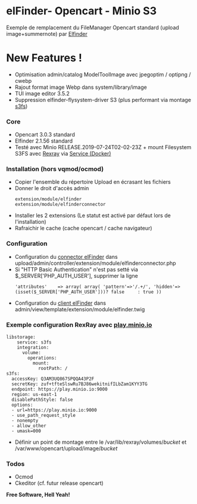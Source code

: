 # elFinder- Opencart - Minio S3 

Exemple de remplacement du FileManager Opencart standard (upload image+summernote) par [Elfinder](https://github.com/Studio-42/elFinder)  

# New Features !

- Optimisation admin/catalog ModelToolImage avec jpegoptim / optipng / cwebp
- Rajout format image Webp dans system/library/image
- TUI image editor 3.5.2
- Suppression elfinder-flysystem-driver S3 (plus performant via montage [s3fs](https://github.com/s3fs-fuse/s3fs-fuse))

### Core

* Opencart 3.0.3 standard 
* Elfinder 2.1.56 standard 
* Testé avec Minio RELEASE.2019-07-24T02-02-23Z + mount Filesystem S3FS avec [Rexray](https://rexray.readthedocs.io/en/stable/) via [Service (Docker)](https://github.com/rexray/rexray#runtime---service-docker)

### Installation (hors vqmod/ocmod)

* Copier l'ensemble du répertoire Upload en écrasant les fichiers 
* Donner le droit d'accès admin 
    ```
    extension/module/elfinder
    extension/module/elfinderconnector
    ```      
* Installer les 2 extensions (Le statut est activé par défaut lors de l'installation)
* Rafraichir le cache (cache opencart / cache navigateur)

### Configuration

+ Configuration du [connector elFinder](https://github.com/Studio-42/elFinder/wiki/Connector-configuration-options) dans upload/admin/controller/extension/module/elfinderconnector.php 
+ Si "HTTP Basic Authentication" n'est pas setté via $_SERVER['PHP_AUTH_USER'], supprimer la ligne
    ```
    'attributes'	=> array( array( 'pattern'=>'/.+/', 'hidden'=>(isset($_SERVER['PHP_AUTH_USER']))? false     : true ))
    ```
+ Configuration du [client elFinder](https://github.com/Studio-42/elFinder/wiki/Client-configuration-options) dans admin/view/template/extension/module/elfinder.twig 
      
### Exemple configuration RexRay avec [play.minio.io](https://play.minio.io:9000/minio/login) 

	libstorage:
		service: s3fs
		integration:
		  volume:
			operations:
			  mount:
				rootPath: /
	s3fs:
	  accessKey: Q3AM3UQ867SPQQA43P2F
	  secretKey: zuf+tfteSlswRu7BJ86wekitnifILbZam1KYY3TG
	  endpoint: https://play.minio.io:9000  
	  region: us-east-1
      disablePathStyle: false 
      options:
      - url=https://play.minio.io:9000
      - use_path_request_style
      - nonempty
      - allow_other  
      - umask=000    

+ Définir un point de montage entre le /var/lib/rexray/volumes/*bucket* et /var/www/opencart/upload/image/*bucket*
      
### Todos

 - Ocmod
 - Ckeditor (cf. futur release opencart)

**Free Software, Hell Yeah!**
